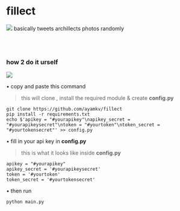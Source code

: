 # fillect
<img src="https://img.shields.io/badge/needs-imrpovement-purple?style=flat-square"/>
basically tweets archillects photos randomly

‎
‎<br>
‎
‎
### how 2 do it urself 
<img src="https://img.shields.io/badge/termux-only-grey?style=flat-square"/>

• copy and paste this command <br>
> this will clone , install the required module & create **config.py**
```
git clone https://github.com/ayamkv/fillect
pip install -r requirements.txt
echo $'apikey = "#yourapikey"\napikey_secret = "#yourapikeysecret"\ntoken = "#yourtoken"\ntoken_secret = "#yourtokensecret"' >> config.py

```

• fill in your api key in **config.py**

> this is what it looks like inside **config.py**
```
apikey = "#yourapikey"
apikey_secret = '#yourapikeysecret'
token = '#yourtoken'
token_secret = '#yourtokensecret'
```
• then run 
```
python main.py
```

